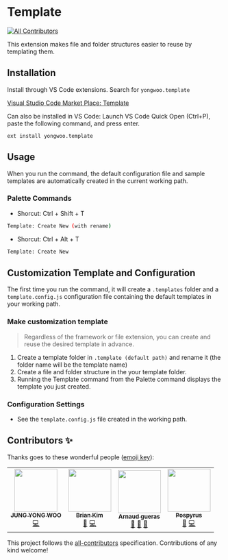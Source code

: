 # Template

<!-- ALL-CONTRIBUTORS-BADGE:START - Do not remove or modify this section -->
[![All Contributors](https://img.shields.io/badge/all_contributors-4-orange.svg?style=flat-square)](#contributors-)
<!-- ALL-CONTRIBUTORS-BADGE:END -->

This extension makes file and folder structures easier to reuse by templating them.

## Installation

Install through VS Code extensions. Search for `yongwoo.template`

[Visual Studio Code Market Place: Template](https://marketplace.visualstudio.com/items?itemName=yongwoo.template)

Can also be installed in VS Code: Launch VS Code Quick Open (Ctrl+P), paste the following command, and press enter.

```
ext install yongwoo.template
```

## Usage

When you run the command, the default configuration file and sample templates are automatically created in the current working path.

### Palette Commands

- Shorcut: Ctrl + Shift + T

```bash
Template: Create New (with rename)
```

- Shorcut: Ctrl + Alt + T

```bash
Template: Create New
```

## Customization Template and Configuration

The first time you run the command, it will create a `.templates` folder and a `template.config.js` configuration file containing the default templates in your working path.

### Make customization template

> Regardless of the framework or file extension, you can create and reuse the desired template in advance.

1. Create a template folder in `.template (default path)` and rename it (the folder name will be the template name)
2. Create a file and folder structure in the your template folder.
3. Running the Template command from the Palette command displays the template you just created.

### Configuration Settings

- See the `template.config.js` file created in the working path.

## Contributors ✨

Thanks goes to these wonderful people ([emoji key](https://allcontributors.org/docs/en/emoji-key)):

<!-- ALL-CONTRIBUTORS-LIST:START - Do not remove or modify this section -->
<!-- prettier-ignore-start -->
<!-- markdownlint-disable -->
<table>
  <tr>
    <td align="center"><a href="https://github.com/stegano"><img src="https://avatars2.githubusercontent.com/u/11916476?v=4?s=100" width="100px;" alt=""/><br /><sub><b>JUNG YONG WOO</b></sub></a><br /><a href="https://github.com/stegano/vscode-template/commits?author=stegano" title="Code">💻</a></td>
    <td align="center"><a href="http://pwrwave.blogspot.com"><img src="https://avatars3.githubusercontent.com/u/5355987?v=4?s=100" width="100px;" alt=""/><br /><sub><b>Brian Kim</b></sub></a><br /><a href="https://github.com/stegano/vscode-template/issues?q=author%3Akeiches" title="Bug reports">🐛</a> <a href="https://github.com/stegano/vscode-template/commits?author=keiches" title="Code">💻</a></td>
    <td align="center"><a href="https://github.com/arnogues"><img src="https://avatars1.githubusercontent.com/u/2287663?v=4?s=100" width="100px;" alt=""/><br /><sub><b>Arnaud gueras</b></sub></a><br /><a href="#ideas-arnogues" title="Ideas, Planning, & Feedback">🤔</a> <a href="https://github.com/stegano/vscode-template/issues?q=author%3Aarnogues" title="Bug reports">🐛</a> <a href="https://github.com/stegano/vscode-template/commits?author=arnogues" title="Documentation">📖</a></td>
    <td align="center"><a href="https://github.com/Pospyrus"><img src="https://avatars.githubusercontent.com/u/69341125?v=4?s=100" width="100px;" alt=""/><br /><sub><b>Pospyrus</b></sub></a><br /><a href="https://github.com/stegano/vscode-template/issues?q=author%3APospyrus" title="Bug reports">🐛</a> <a href="https://github.com/stegano/vscode-template/commits?author=Pospyrus" title="Code">💻</a></td>
  </tr>
</table>

<!-- markdownlint-restore -->
<!-- prettier-ignore-end -->

<!-- ALL-CONTRIBUTORS-LIST:END -->

This project follows the [all-contributors](https://github.com/all-contributors/all-contributors) specification. Contributions of any kind welcome!
